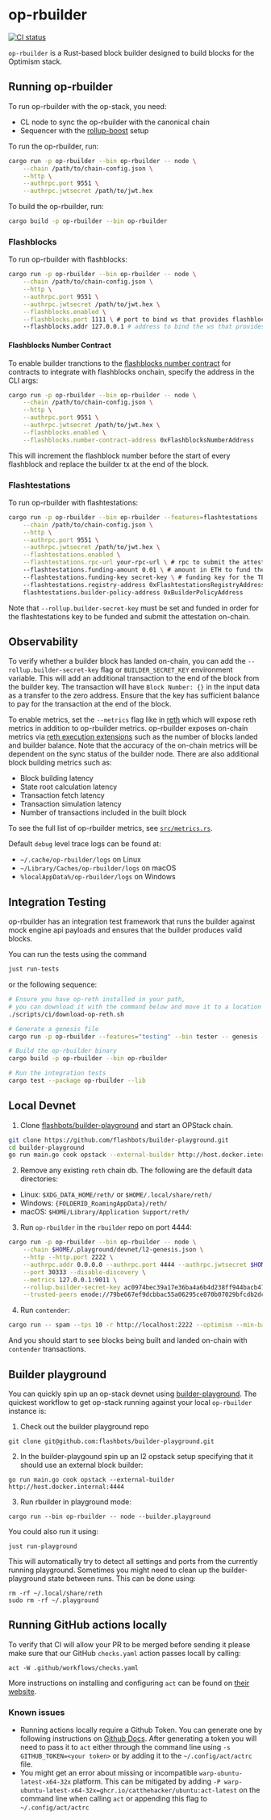 # op-rbuilder

[![CI status](https://github.com/flashbots/op-rbuilder/actions/workflows/checks.yaml/badge.svg)](https://github.com/flashbots/op-rbuilder/actions)

`op-rbuilder` is a Rust-based block builder designed to build blocks for the Optimism stack.

## Running op-rbuilder

To run op-rbuilder with the op-stack, you need:

-   CL node to sync the op-rbuilder with the canonical chain
-   Sequencer with the [rollup-boost](https://github.com/flashbots/rollup-boost) setup

To run the op-rbuilder, run:

```bash
cargo run -p op-rbuilder --bin op-rbuilder -- node \
    --chain /path/to/chain-config.json \
    --http \
    --authrpc.port 9551 \
    --authrpc.jwtsecret /path/to/jwt.hex
```

To build the op-rbuilder, run:

```bash
cargo build -p op-rbuilder --bin op-rbuilder
```

### Flashblocks

To run op-rbuilder with flashblocks:

```bash
cargo run -p op-rbuilder --bin op-rbuilder -- node \
    --chain /path/to/chain-config.json \
    --http \
    --authrpc.port 9551 \
    --authrpc.jwtsecret /path/to/jwt.hex \
    --flashblocks.enabled \
    --flashblocks.port 1111 \ # port to bind ws that provides flashblocks 
    --flashblocks.addr 127.0.0.1 # address to bind the ws that provides flashblocks
```

#### Flashblocks Number Contract

To enable builder tranctions to the [flashblocks number contract](https://github.com/Uniswap/flashblocks_number_contract) for contracts to integrate with flashblocks onchain, specify the address in the CLI args:

```bash
cargo run -p op-rbuilder --bin op-rbuilder -- node \
    --chain /path/to/chain-config.json \
    --http \
    --authrpc.port 9551 \
    --authrpc.jwtsecret /path/to/jwt.hex \
    --flashblocks.enabled \
    --flashblocks.number-contract-address 0xFlashblocksNumberAddress
```

This will increment the flashblock number before the start of every flashblock and replace the builder tx at the end of the block.

### Flashtestations 

To run op-rbuilder with flashtestations:

```bash
cargo run -p op-rbuilder --bin op-rbuilder --features=flashtestations -- node \
    --chain /path/to/chain-config.json \
    --http \
    --authrpc.port 9551 \
    --authrpc.jwtsecret /path/to/jwt.hex \
    --flashtestations.enabled \
    --flashtestations.rpc-url your-rpc-url \ # rpc to submit the attestation transaction to
    --flashtestations.funding-amount 0.01 \ # amount in ETH to fund the TEE generated key
    --flashtestations.funding-key secret-key \ # funding key for the TEE key
    --flashtestations.registry-address 0xFlashtestationsRegistryAddress \
    flashtestations.builder-policy-address 0xBuilderPolicyAddress
```

Note that `--rollup.builder-secret-key` must be set and funded in order for the flashtestations key to be funded and submit the attestation on-chain.

## Observability

To verify whether a builder block has landed on-chain, you can add the `--rollup.builder-secret-key` flag or `BUILDER_SECRET_KEY` environment variable.
This will add an additional transaction to the end of the block from the builder key. The transaction will have `Block Number: {}` in the input data as a transfer to the zero address. Ensure that the key has sufficient balance to pay for the transaction at the end of the block.

To enable metrics, set the `--metrics` flag like in [reth](https://reth.rs/run/monitoring) which will expose reth metrics in addition to op-rbuilder metrics. op-rbuilder exposes on-chain metrics via [reth execution extensions](https://reth.rs/exex/overview) such as the number of blocks landed and builder balance. Note that the accuracy of the on-chain metrics will be dependent on the sync status of the builder node. There are also additional block building metrics such as:

-   Block building latency
-   State root calculation latency
-   Transaction fetch latency
-   Transaction simulation latency
-   Number of transactions included in the built block

To see the full list of op-rbuilder metrics, see [`src/metrics.rs`](./crates/op-rbuilder/src/metrics.rs).

Default `debug` level trace logs can be found at:

- `~/.cache/op-rbuilder/logs` on Linux
- `~/Library/Caches/op-rbuilder/logs` on macOS
- `%localAppData%/op-rbuilder/logs` on Windows

## Integration Testing

op-rbuilder has an integration test framework that runs the builder against mock engine api payloads and ensures that the builder produces valid blocks.

You can run the tests using the command

```bash
just run-tests
```

or the following sequence:

```bash
# Ensure you have op-reth installed in your path,
# you can download it with the command below and move it to a location in your path
./scripts/ci/download-op-reth.sh

# Generate a genesis file
cargo run -p op-rbuilder --features="testing" --bin tester -- genesis --output genesis.json

# Build the op-rbuilder binary
cargo build -p op-rbuilder --bin op-rbuilder

# Run the integration tests
cargo test --package op-rbuilder --lib
```

## Local Devnet

1. Clone [flashbots/builder-playground](https://github.com/flashbots/builder-playground) and start an OPStack chain.

```bash
git clone https://github.com/flashbots/builder-playground.git
cd builder-playground
go run main.go cook opstack --external-builder http://host.docker.internal:4444
```

2. Remove any existing `reth` chain db. The following are the default data directories:

-   Linux: `$XDG_DATA_HOME/reth/` or `$HOME/.local/share/reth/`
-   Windows: `{FOLDERID_RoamingAppData}/reth/`
-   macOS: `$HOME/Library/Application Support/reth/`

3. Run `op-rbuilder` in the `rbuilder` repo on port 4444:

```bash
cargo run -p op-rbuilder --bin op-rbuilder -- node \
    --chain $HOME/.playground/devnet/l2-genesis.json \
    --http --http.port 2222 \
    --authrpc.addr 0.0.0.0 --authrpc.port 4444 --authrpc.jwtsecret $HOME/.playground/devnet/jwtsecret \
    --port 30333 --disable-discovery \
    --metrics 127.0.0.1:9011 \
    --rollup.builder-secret-key ac0974bec39a17e36ba4a6b4d238ff944bacb478cbed5efcae784d7bf4f2ff80 \
    --trusted-peers enode://79be667ef9dcbbac55a06295ce870b07029bfcdb2dce28d959f2815b16f81798483ada7726a3c4655da4fbfc0e1108a8fd17b448a68554199c47d08ffb10d4b8@127.0.0.1:30304
```

4. Run `contender`:

```bash
cargo run -- spam --tps 10 -r http://localhost:2222 --optimism --min-balance 0.14
```

And you should start to see blocks being built and landed on-chain with `contender` transactions.

## Builder playground

You can quickly spin up an op-stack devnet using [builder-playground](https://github.com/flashbots/builder-playground). The quickest workflow to get op-stack running against your local `op-rbuilder` instance is:

1. Check out the builder playground repo

```
git clone git@github.com:flashbots/builder-playground.git
```

2. In the builder-playgound spin up an l2 opstack setup specifying that it should use an external block builder:

```
go run main.go cook opstack --external-builder http://host.docker.internal:4444
```

3. Run rbuilder in playground mode:

```
cargo run --bin op-rbuilder -- node --builder.playground
```

You could also run it using:

```
just run-playground
```

This will automatically try to detect all settings and ports from the currently running playground. Sometimes you might need to clean up the builder-playground state between runs. This can be done using:

```
rm -rf ~/.local/share/reth
sudo rm -rf ~/.playground
```

## Running GitHub actions locally

To verify that CI will allow your PR to be merged before sending it please make sure that our GitHub `checks.yaml` action passes locall by calling:

```
act -W .github/workflows/checks.yaml
```

More instructions on installing and configuring `act` can be found on [their website](https://nektosact.com).

### Known issues

-   Running actions locally require a Github Token. You can generate one by following instructions on [Github Docs](https://docs.github.com/en/authentication/keeping-your-account-and-data-secure/managing-your-personal-access-tokens). After generating a token you will need to pass it to `act` either through the command line using `-s GITHUB_TOKEN=<your token>` or by adding it to the `~/.config/act/actrc` file.
-   You might get an error about missing or incompatible `warp-ubuntu-latest-x64-32x` platform. This can be mitigated by adding `-P warp-ubuntu-latest-x64-32x=ghcr.io/catthehacker/ubuntu:act-latest` on the command line when calling `act` or appending this flag to `~/.config/act/actrc`
